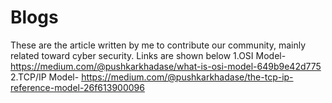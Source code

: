 # Blogs
These are the article written by me to contribute our community, mainly related toward cyber security. Links are shown below
1.OSI Model- https://medium.com/@pushkarkhadase/what-is-osi-model-649b9e42d775<br>
2.TCP/IP Model- https://medium.com/@pushkarkhadase/the-tcp-ip-reference-model-26f613900096

